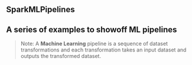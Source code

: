 ## SparkMLPipelines


 A series of examples to showoff **ML pipelines**  
 ---------------------------------------------------
 
 
> Note: A **Machine Learning** pipeline is a sequence of dataset transformations and each transformation takes an input dataset and outputs the transformed dataset.  







